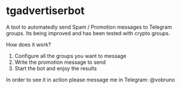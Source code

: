 # tgadvertiserbot
A tool to automatedly send Spam / Promotion messages to Telegram groups. Its being improved and has been tested with crypto groups.

How does it work?
1. Configure all the groups you want to message
2. Write the promotion message to send
3. Start the bot and enjoy the results

In order to see it in action please message me in Telegram: @vobruno
